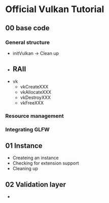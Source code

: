# Official Vulkan Tutorial

## 00 base code

### General structure

- initVulkan -> Clean up
- RAII
  - 
- vk
  - vkCreateXXX
  - vkAllocateXXX
  - vkDestroyXXX
  - vkFreeXXX

### Resource management

### Integrating GLFW

## 01 Instance

- Createing an instance
- Checking for extension support
- Cleaning up

## 02 Validation layer
- 